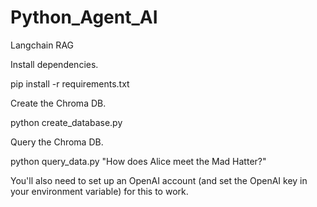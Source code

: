 # Python_Agent_AI

Langchain RAG 

Install dependencies.

   pip install -r requirements.txt

Create the Chroma DB.

   python create_database.py

Query the Chroma DB.

   python query_data.py "How does Alice meet the Mad Hatter?"

You'll also need to set up an OpenAI account (and set the OpenAI key in your environment variable) for this to work.
